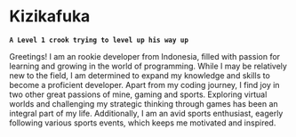 # Kizikafuka

**`A Level 1 crook trying to level up his way up`**

Greetings! I am an rookie developer from Indonesia, filled with passion for learning and growing in the world of programming. While I may be relatively new to the field, I am determined to expand my knowledge and skills to become a proficient developer. Apart from my coding journey, I find joy in two other great passions of mine, gaming and sports. Exploring virtual worlds and challenging my strategic thinking through games has been an integral part of my life. Additionally, I am an avid sports enthusiast, eagerly following various sports events, which keeps me motivated and inspired.